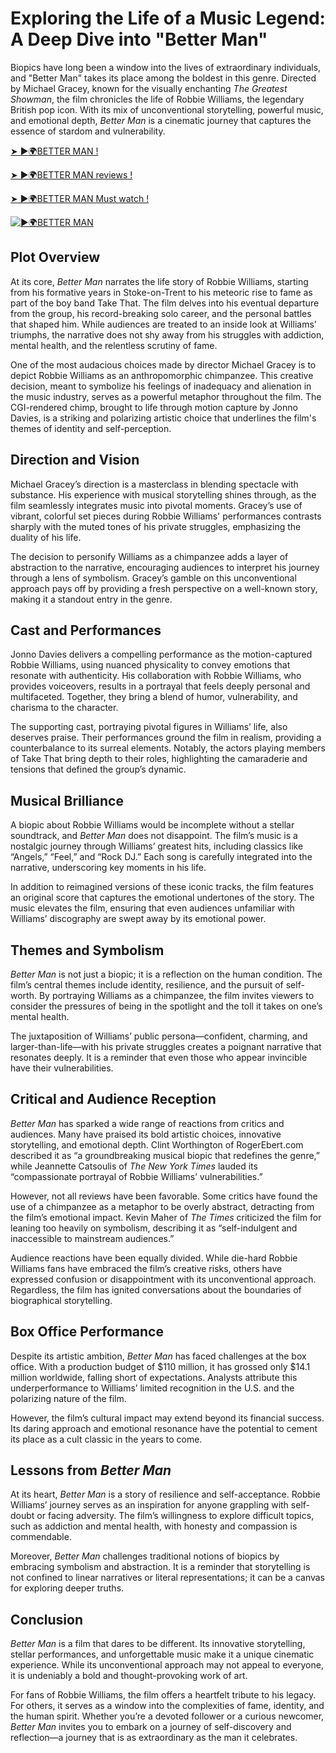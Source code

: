 # Exploring the Life of a Music Legend: A Deep Dive into "Better Man"

Biopics have long been a window into the lives of extraordinary individuals, and "Better Man" takes its place among the boldest in this genre. Directed by Michael Gracey, known for the visually enchanting *The Greatest Showman*, the film chronicles the life of Robbie Williams, the legendary British pop icon. With its mix of unconventional storytelling, powerful music, and emotional depth, *Better Man* is a cinematic journey that captures the essence of stardom and vulnerability.

[➤ ►🌍BETTER MAN !](https://abinaprime.blogspot.com/2025/01/bestplatforms.html)

[➤ ►🌍BETTER MAN reviews !](https://abinaprime.blogspot.com/2025/01/bestplatforms.html)


[➤ ►🌍BETTER MAN Must watch !](https://abinaprime.blogspot.com/2025/01/bestplatforms.html)


[![►🌍BETTER MAN ](https://github.com/user-attachments/assets/55708a1f-1094-4b29-8a90-b4310ea78306)](https://abinaprime.blogspot.com/2025/01/bestplatforms.html)

## Plot Overview

At its core, *Better Man* narrates the life story of Robbie Williams, starting from his formative years in Stoke-on-Trent to his meteoric rise to fame as part of the boy band Take That. The film delves into his eventual departure from the group, his record-breaking solo career, and the personal battles that shaped him. While audiences are treated to an inside look at Williams’ triumphs, the narrative does not shy away from his struggles with addiction, mental health, and the relentless scrutiny of fame.

One of the most audacious choices made by director Michael Gracey is to depict Robbie Williams as an anthropomorphic chimpanzee. This creative decision, meant to symbolize his feelings of inadequacy and alienation in the music industry, serves as a powerful metaphor throughout the film. The CGI-rendered chimp, brought to life through motion capture by Jonno Davies, is a striking and polarizing artistic choice that underlines the film's themes of identity and self-perception.

## Direction and Vision

Michael Gracey’s direction is a masterclass in blending spectacle with substance. His experience with musical storytelling shines through, as the film seamlessly integrates music into pivotal moments. Gracey’s use of vibrant, colorful set pieces during Robbie Williams' performances contrasts sharply with the muted tones of his private struggles, emphasizing the duality of his life.

The decision to personify Williams as a chimpanzee adds a layer of abstraction to the narrative, encouraging audiences to interpret his journey through a lens of symbolism. Gracey’s gamble on this unconventional approach pays off by providing a fresh perspective on a well-known story, making it a standout entry in the genre.

## Cast and Performances

Jonno Davies delivers a compelling performance as the motion-captured Robbie Williams, using nuanced physicality to convey emotions that resonate with authenticity. His collaboration with Robbie Williams, who provides voiceovers, results in a portrayal that feels deeply personal and multifaceted. Together, they bring a blend of humor, vulnerability, and charisma to the character.

The supporting cast, portraying pivotal figures in Williams’ life, also deserves praise. Their performances ground the film in realism, providing a counterbalance to its surreal elements. Notably, the actors playing members of Take That bring depth to their roles, highlighting the camaraderie and tensions that defined the group’s dynamic.

## Musical Brilliance

A biopic about Robbie Williams would be incomplete without a stellar soundtrack, and *Better Man* does not disappoint. The film’s music is a nostalgic journey through Williams’ greatest hits, including classics like “Angels,” “Feel,” and “Rock DJ.” Each song is carefully integrated into the narrative, underscoring key moments in his life.

In addition to reimagined versions of these iconic tracks, the film features an original score that captures the emotional undertones of the story. The music elevates the film, ensuring that even audiences unfamiliar with Williams’ discography are swept away by its emotional power.

## Themes and Symbolism

*Better Man* is not just a biopic; it is a reflection on the human condition. The film’s central themes include identity, resilience, and the pursuit of self-worth. By portraying Williams as a chimpanzee, the film invites viewers to consider the pressures of being in the spotlight and the toll it takes on one’s mental health.

The juxtaposition of Williams’ public persona—confident, charming, and larger-than-life—with his private struggles creates a poignant narrative that resonates deeply. It is a reminder that even those who appear invincible have their vulnerabilities.

## Critical and Audience Reception

*Better Man* has sparked a wide range of reactions from critics and audiences. Many have praised its bold artistic choices, innovative storytelling, and emotional depth. Clint Worthington of RogerEbert.com described it as “a groundbreaking musical biopic that redefines the genre,” while Jeannette Catsoulis of *The New York Times* lauded its “compassionate portrayal of Robbie Williams’ vulnerabilities.”

However, not all reviews have been favorable. Some critics have found the use of a chimpanzee as a metaphor to be overly abstract, detracting from the film’s emotional impact. Kevin Maher of *The Times* criticized the film for leaning too heavily on symbolism, describing it as “self-indulgent and inaccessible to mainstream audiences.”

Audience reactions have been equally divided. While die-hard Robbie Williams fans have embraced the film’s creative risks, others have expressed confusion or disappointment with its unconventional approach. Regardless, the film has ignited conversations about the boundaries of biographical storytelling.

## Box Office Performance

Despite its artistic ambition, *Better Man* has faced challenges at the box office. With a production budget of $110 million, it has grossed only $14.1 million worldwide, falling short of expectations. Analysts attribute this underperformance to Williams’ limited recognition in the U.S. and the polarizing nature of the film.

However, the film’s cultural impact may extend beyond its financial success. Its daring approach and emotional resonance have the potential to cement its place as a cult classic in the years to come.

## Lessons from *Better Man*

At its heart, *Better Man* is a story of resilience and self-acceptance. Robbie Williams’ journey serves as an inspiration for anyone grappling with self-doubt or facing adversity. The film’s willingness to explore difficult topics, such as addiction and mental health, with honesty and compassion is commendable.

Moreover, *Better Man* challenges traditional notions of biopics by embracing symbolism and abstraction. It is a reminder that storytelling is not confined to linear narratives or literal representations; it can be a canvas for exploring deeper truths.

## Conclusion

*Better Man* is a film that dares to be different. Its innovative storytelling, stellar performances, and unforgettable music make it a unique cinematic experience. While its unconventional approach may not appeal to everyone, it is undeniably a bold and thought-provoking work of art.

For fans of Robbie Williams, the film offers a heartfelt tribute to his legacy. For others, it serves as a window into the complexities of fame, identity, and the human spirit. Whether you’re a devoted follower or a curious newcomer, *Better Man* invites you to embark on a journey of self-discovery and reflection—a journey that is as extraordinary as the man it celebrates.
